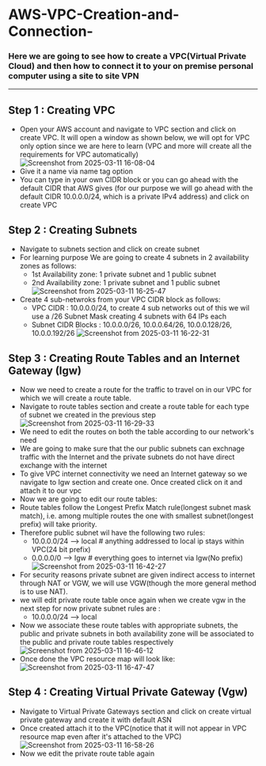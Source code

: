 # AWS-VPC-Creation-and-Connection-

### Here we are going to see how to create a VPC(Virtual Private Cloud) and then how to connect it to your on premise personal computer using a site to site VPN
---

## Step 1 : Creating VPC
- Open your AWS account and navigate to VPC section and click on create VPC. It will open a window as shown below, we will opt for VPC only option since we are here to learn (VPC and more will create all the requirements for VPC automatically)
  ![Screenshot from 2025-03-11 16-08-04](https://github.com/user-attachments/assets/41d5b5c1-769e-4c12-a49a-a3d36e357c58)
- Give it a name via name tag option
- You can type in your own CIDR block or you can go ahead with the default CIDR that AWS gives (for our purpose we will go ahead with the default CIDR 10.0.0.0/24, which is a private IPv4 address) and click on create VPC

## Step 2 : Creating Subnets
- Navigate to subnets section and click on create subnet
- For learning purpose We are going to create 4 subnets in 2 availability zones as follows:
  - 1st Availability zone: 1 private subnet and 1 public subnet
  - 2nd Availability zone: 1 private subnet and 1 public subnet
    ![Screenshot from 2025-03-11 16-25-47](https://github.com/user-attachments/assets/ad3ba440-3fc8-4ce2-b957-3d151e946467)
- Create 4 sub-netwroks from your VPC CIDR block as follows:
  - VPC CIDR : 10.0.0.0/24, to create 4 sub networks out of this we wil use a /26 Subnet Mask creating 4 subnets with 64 IPs each
  - Subnet CIDR Blocks : 10.0.0.0/26, 10.0.0.64/26, 10.0.0.128/26, 10.0.0.192/26
    ![Screenshot from 2025-03-11 16-22-31](https://github.com/user-attachments/assets/8a9999e6-5384-400a-a408-64afb2cdecc7)

## Step 3 : Creating Route Tables and an Internet Gateway (Igw)
- Now we need to create a route for the traffic to travel on in our VPC for which we will create a route table.
- Navigate to route tables section and create a route table for each type of subnet we created in the previous step
  ![Screenshot from 2025-03-11 16-29-33](https://github.com/user-attachments/assets/f72ffab3-f533-4d0a-8ca6-d9230e85a8f4)
- We need to edit the routes on both the table according to our network's need
- We are going to make sure that the our public subnets can exchnage traffic with the Internet and the private subnets do not have direct exchange with the internet
- To give VPC internet connectivity we need an Internet gateway so we navigate to Igw section and create one. Once created click on it and attach it to our vpc
- Now we are going to edit our route tables:
 - Route tables follow the Longest Prefix Match rule(longest subnet mask match), i.e. among multiple routes the one with smallest subnet(longest prefix) will take priority.
 - Therefore public subnet wil have the following two rules:
    - 10.0.0.0/24 --> local # anything addressed to local ip stays within VPC(24 bit prefix)
    - 0.0.0.0/0   --> Igw   # everything goes to internet via Igw(No prefix)
      ![Screenshot from 2025-03-11 16-42-27](https://github.com/user-attachments/assets/53035d07-ed66-4c24-a64c-dccfce9c540c)
 - For security reasons private subnet are given indirect access to internet through NAT or VGW, we will use VGW(though the more general method is to use NAT). 
 - we will edit private route table once again when we create vgw in the next step for now private subnet rules are :
    - 10.0.0.0/24 --> local
- Now we associate these route tables with appropriate subnets, the public and private subnets in both availability zone will be associated to the public and private route tables respectively
    ![Screenshot from 2025-03-11 16-46-12](https://github.com/user-attachments/assets/68f61d0c-8360-4716-95cc-83b39c336795)
- Once done the VPC resource map will look like:
    ![Screenshot from 2025-03-11 16-47-47](https://github.com/user-attachments/assets/5e56f78d-faad-4860-a8c6-a463d5828677)

## Step 4 : Creating Virtual Private Gateway (Vgw)
- Navigate to Virtual Private Gateways section and click on create virtual private gateway and create it with default ASN
- Once created attach it to the VPC(notice that it will not appear in VPC resource map even after it's attached to the VPC)
    ![Screenshot from 2025-03-11 16-58-26](https://github.com/user-attachments/assets/31a7f252-9568-4892-ade0-08b42eb1343f)
- Now we edit the private route table again
    

